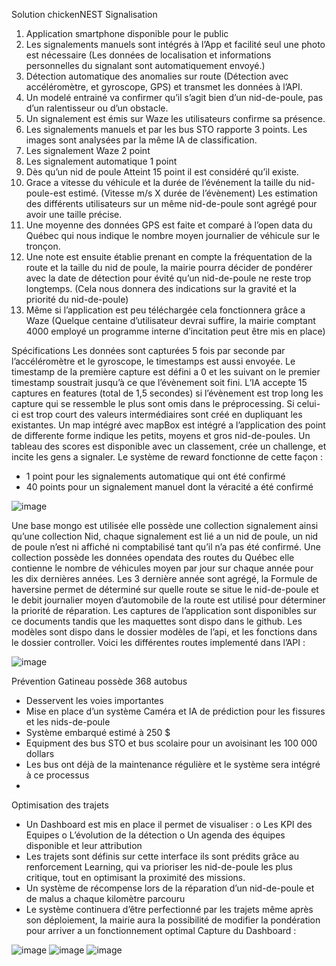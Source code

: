 Solution chickenNEST
Signalisation
1.	Application smartphone disponible pour le public
2.	Les signalements manuels sont intégrés à l’App et facilité seul une photo est nécessaire (Les données de localisation et informations personnelles du signalant sont automatiquement envoyé.)
3.	Détection automatique des anomalies sur route (Détection avec accéléromètre, et gyroscope, GPS) et transmet les données à l’API.
4.	Un modelé entrainé va confirmer qu’il s’agit bien d’un nid-de-poule, pas d’un ralentisseur ou d’un obstacle.
5.	Un signalement est émis sur Waze les utilisateurs confirme sa présence.
6.	Les signalements manuels et par les bus STO rapporte 3 points. Les images sont analysées par la même IA de classification.
7.	Les signalement Waze 2 point
8.	Les signalement automatique 1 point
9.	Dès qu’un nid de poule Atteint 15 point il est considéré qu’il existe.
10.	Grace a vitesse du véhicule et la durée de l’événement la taille du nid-poule-est estimé. (Vitesse m/s X durée de l’évènement) Les estimation des différents utilisateurs sur un même nid-de-poule sont agrégé pour avoir une taille précise.
11.	Une moyenne des données GPS est faite et comparé à l’open data du Québec qui nous indique le nombre moyen journalier de véhicule sur le tronçon.
12.	Une note est ensuite établie prenant en compte la fréquentation de la route et la taille du nid de poule, la mairie pourra décider de pondérer avec la date de détection pour évité qu’un nid-de-poule ne reste trop longtemps. (Cela nous donnera des indications sur la gravité et la priorité du nid-de-poule)
13.	Même si l’application est peu téléchargée cela fonctionnera grâce a Waze (Quelque centaine d’utilisateur devrai suffire, la mairie comptant 4000 employé un programme interne d’incitation peut être mis en place)

Spécifications
	Les données sont capturées 5 fois par seconde par l’accéléromètre et le gyroscope, le timestamps est aussi envoyée. Le timestamp de la première capture est défini a 0 et les suivant on le premier timestamp soustrait jusqu’à ce que l’évènement soit fini. L’IA accepte 15 captures en features (total de 1,5 secondes) si l’évènement est trop long les capture qui se ressemble le plus sont omis dans le préprocessing. Si celui-ci est trop court des valeurs intermédiaires sont créé en dupliquant les existantes. Un map intégré avec mapBox est intégré a l’application des point de differente forme indique les petits, moyens et gros nid-de-poules. Un tableau des scores est disponible avec un classement, crée un challenge, et incite les gens a signaler. Le système de reward fonctionne de cette façon : 
-	1 point pour les signalements automatique qui ont été confirmé
-	40 points pour un signalement manuel dont la véracité a été confirmé
 
![image](https://github.com/Cedric-Thomas/uhack/assets/163631970/9d4a00e3-733b-463e-bf2a-aa3e1c6ca74e)

Une base mongo est utilisée elle possède une collection signalement ainsi qu’une collection Nid, chaque signalement est lié a un nid de poule, un nid de poule n’est ni affiché ni comptabilisé tant qu’il n’a pas été confirmé. Une collection possède les données opendata des routes du Québec elle contienne le nombre de véhicules moyen par jour sur chaque année pour les dix dernières années. Les 3 dernière année sont agrégé, la Formule de haversine permet de déterminé sur quelle route se situe le nid-de-poule et le debit journalier moyen d’automobile de la route est utilisé pour déterminer la priorité de réparation. Les captures de l’application sont disponibles sur ce documents tandis que les maquettes sont dispo dans le github. Les modèles sont dispo dans le dossier modèles de l’api, et les fonctions dans le dossier controller. Voici les différentes routes implementé dans l’API : 

![image](https://github.com/Cedric-Thomas/uhack/assets/163631970/851439bb-e47a-493a-8859-96dcdc73450f)

 
Prévention
Gatineau possède 368 autobus
-	Desservent les voies importantes
-	Mise en place d’un système Caméra et IA de prédiction pour les fissures et les nids-de-poule
-	Système embarqué estimé à 250 $
-	Equipment des bus STO et bus scolaire pour un avoisinant les 100 000 dollars
-	Les bus ont déjà de la maintenance régulière et le système sera intégré à ce processus
-	
Optimisation des trajets
-	Un Dashboard est mis en place il permet de visualiser :
o	Les KPI des Equipes
o	L’évolution de la détection
o	Un agenda des équipes disponible et leur attribution
-	Les trajets sont définis sur cette interface ils sont prédits grâce au renforcement Learning, qui va prioriser les nid-de-poule les plus critique, tout en optimisant la proximité des missions.
-	Un système de récompense lors de la réparation d’un nid-de-poule et de malus a chaque kilomètre parcouru
-	Le système continuera d’être perfectionné par les trajets même après son déploiement, la mairie aura la possibilité de modifier la pondération pour arriver a un fonctionnement optimal 
Capture du Dashboard :
 
 ![image](https://github.com/Cedric-Thomas/uhack/assets/163631970/42155808-1a59-4111-b40b-5bc1822e0dbb)
![image](https://github.com/Cedric-Thomas/uhack/assets/163631970/8d2bce1a-7c8f-4c39-a83a-0e53eeaf1b87)
![image](https://github.com/Cedric-Thomas/uhack/assets/163631970/6a4b642c-cec8-4655-9479-bad30b2d31b6)

